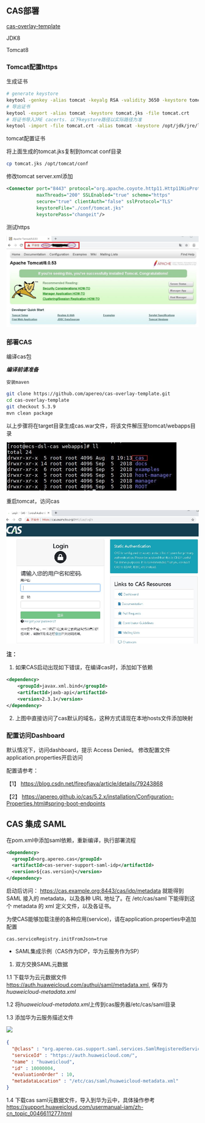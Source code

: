 ## CAS部署

[cas-overlay-template](https://github.com/apereo/cas-overlay-template)

JDK8

Tomcat8


### Tomcat配置https

生成证书

```bash
# generate keystore
keytool -genkey -alias tomcat -keyalg RSA -validity 3650 -keystore tomcat.jks
# 导出证书
keytool -export -alias tomcat -keystore tomcat.jks -file tomcat.crt
# 将证书导入JRE cacerts. 以下keystore路径以实际路径为准
keytool -import -file tomcat.crt -alias tomcat -keystore /opt/jdk/jre/lib/security/cacerts 
```

tomcat配置证书

将上面生成的tomcat.jks复制到tomcat conf目录

```bash
cp tomcat.jks /opt/tomcat/conf
```

修改tomcat server.xml添加

```xml
<Connector port="8443" protocol="org.apache.coyote.http11.Http11NioProtocol"
           maxThreads="200" SSLEnabled="true" scheme="https"
           secure="true" clientAuth="false" sslProtocol="TLS"
           keystoreFile="./conf/tomcat.jks"
           keystorePass="changeit"/>
```

测试https

![](./images/tomcat-https.jpg)


### 部署CAS

编译cas包

***编译前请准备***
```text
安装maven
```
```bash
git clone https://github.com/apereo/cas-overlay-template.git
cd cas-overlay-template
git checkout 5.3.9
mvn clean package
```

以上步骤将在target目录生成cas.war文件，将该文件解压至tomcat/webapps目录

![](./images/cas-webapps.jpg)

重启tomcat，访问cas

![](./images/cas-login.jpg)

**注：**

1. 如果CAS启动出现如下错误，在编译cas时，添加如下依赖
```xml
<dependency>
    <groupId>javax.xml.bind</groupId>
    <artifactId>jaxb-api</artifactId>
    <version>2.3.1</version>
</dependency>
```
2. 上图中直接访问了cas默认的域名，这种方式请现在本地hosts文件添加映射


### 配置访问Dashboard

默认情况下，访问dashboard，提示 Access Denied。 修改配置文件application.properties开启访问

配置请参考：

【1】 https://blog.csdn.net/fireofjava/article/details/79243868

【2】 https://apereo.github.io/cas/5.2.x/installation/Configuration-Properties.html#spring-boot-endpoints


## CAS 集成 SAML

在pom.xml中添加saml依赖，重新编译，执行部署流程

```xml
<dependency>
  <groupId>org.apereo.cas</groupId>
  <artifactId>cas-server-support-saml-idp</artifactId>
  <version>${cas.version}</version>
</dependency>
```

启动后访问： https://cas.example.org:8443/cas/idp/metadata 就能得到 SAML 接入的 metadata，以及各种 URL 地址了。在 /etc/cas/saml 下能得到这个 metadata 的 xml 定义文件，以及各证书。

为使CAS能够加载注册的各种应用(service)，请在application.properties中追加配置

```text
cas.serviceRegistry.initFromJson=true
```

* SAML集成示例（CAS作为IDP，华为云服务作为SP）

1. 双方交换SAML元数据

1.1 下载华为云元数据文件 https://auth.huaweicloud.com/authui/saml/metadata.xml, 保存为*huaweicloud-metadata.xml*

1.2 将*huaweicloud-metadata.xml*上传到cas服务器/etc/cas/saml目录

1.3 添加华为云服务描述文件

![](./huaweicloud-metadata.jpg)
```json
{
  "@class" : "org.apereo.cas.support.saml.services.SamlRegisteredService",
  "serviceId" : "https://auth.huaweicloud.com/",
  "name" : "huaweicloud",
  "id" : 10000004,
  "evaluationOrder" : 10,
  "metadataLocation" : "/etc/cas/saml/huaweicloud-metadata.xml"
}
```

1.4 下载cas saml元数据文件，导入到华为云中，具体操作参考 https://support.huaweicloud.com/usermanual-iam/zh-cn_topic_0046611277.html


